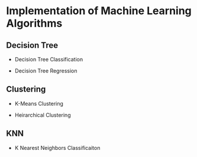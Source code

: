 # Implementation of Machine Learning Algorithms

## Decision Tree

- Decision Tree Classification

- Decision Tree Regression



## Clustering

- K-Means Clustering

- Heirarchical Clustering



## KNN

- K Nearest Neighbors Classificaiton
